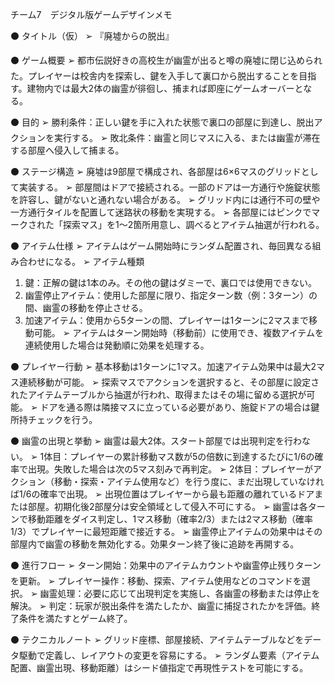 チーム7　デジタル版ゲームデザインメモ

⚫ タイトル（仮）
➢ 『廃墟からの脱出』

⚫ ゲーム概要
➢ 都市伝説好きの高校生が幽霊が出ると噂の廃墟に閉じ込められた。プレイヤーは校舎内を探索し、鍵を入手して裏口から脱出することを目指す。建物内では最大2体の幽霊が徘徊し、捕まれば即座にゲームオーバーとなる。

⚫ 目的
➢ 勝利条件：正しい鍵を手に入れた状態で裏口の部屋に到達し、脱出アクションを実行する。
➢ 敗北条件：幽霊と同じマスに入る、または幽霊が滞在する部屋へ侵入して捕まる。

⚫ ステージ構造
➢ 廃墟は9部屋で構成され、各部屋は6×6マスのグリッドとして実装する。
➢ 部屋間はドアで接続される。一部のドアは一方通行や施錠状態を許容し、鍵がないと通れない場合がある。
➢ グリッド内には通行不可の壁や一方通行タイルを配置して迷路状の移動を実現する。
➢ 各部屋にはピンクでマークされた「探索マス」を1〜2箇所用意し、調べるとアイテム抽選が行われる。

⚫ アイテム仕様
➢ アイテムはゲーム開始時にランダム配置され、毎回異なる組み合わせになる。
➢ アイテム種類
  1. 鍵：正解の鍵は1本のみ。その他の鍵はダミーで、裏口では使用できない。
  2. 幽霊停止アイテム：使用した部屋に限り、指定ターン数（例：3ターン）の間、幽霊の移動を停止させる。
  3. 加速アイテム：使用から5ターンの間、プレイヤーは1ターンに2マスまで移動可能。
➢ アイテムはターン開始時（移動前）に使用でき、複数アイテムを連続使用した場合は発動順に効果を処理する。

⚫ プレイヤー行動
➢ 基本移動は1ターンに1マス。加速アイテム効果中は最大2マス連続移動が可能。
➢ 探索マスでアクションを選択すると、その部屋に設定されたアイテムテーブルから抽選が行われ、取得またはその場に留める選択が可能。
➢ ドアを通る際は隣接マスに立っている必要があり、施錠ドアの場合は鍵所持チェックを行う。

⚫ 幽霊の出現と挙動
➢ 幽霊は最大2体。スタート部屋では出現判定を行わない。
➢ 1体目：プレイヤーの累計移動マス数が5の倍数に到達するたびに1/6の確率で出現。失敗した場合は次の5マス刻みで再判定。
➢ 2体目：プレイヤーがアクション（移動・探索・アイテム使用など）を行う度に、まだ出現していなければ1/6の確率で出現。
➢ 出現位置はプレイヤーから最も距離の離れているドアまたは部屋。初期化後2部屋分は安全領域として侵入不可にする。
➢ 幽霊は各ターンで移動距離をダイス判定し、1マス移動（確率2/3）または2マス移動（確率1/3）でプレイヤーに最短距離で接近する。
➢ 幽霊停止アイテムの効果中はその部屋内で幽霊の移動を無効化する。効果ターン終了後に追跡を再開する。

⚫ 進行フロー
➢ ターン開始：効果中のアイテムカウントや幽霊停止残りターンを更新。
➢ プレイヤー操作：移動、探索、アイテム使用などのコマンドを選択。
➢ 幽霊処理：必要に応じて出現判定を実施し、各幽霊の移動または停止を解決。
➢ 判定：玩家が脱出条件を満たしたか、幽霊に捕捉されたかを評価。終了条件を満たすとゲーム終了。

⚫ テクニカルノート
➢ グリッド座標、部屋接続、アイテムテーブルなどをデータ駆動で定義し、レイアウトの変更を容易にする。
➢ ランダム要素（アイテム配置、幽霊出現、移動距離）はシード値指定で再現性テストを可能にする。
